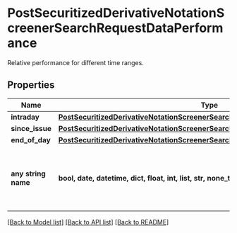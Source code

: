 # PostSecuritizedDerivativeNotationScreenerSearchRequestDataPerformance

Relative performance for different time ranges.

## Properties
Name | Type | Description | Notes
------------ | ------------- | ------------- | -------------
**intraday** | [**PostSecuritizedDerivativeNotationScreenerSearchRequestDataPerformanceIntraday**](PostSecuritizedDerivativeNotationScreenerSearchRequestDataPerformanceIntraday.md) |  | [optional] 
**since_issue** | [**PostSecuritizedDerivativeNotationScreenerSearchRequestDataPerformanceSinceIssue**](PostSecuritizedDerivativeNotationScreenerSearchRequestDataPerformanceSinceIssue.md) |  | [optional] 
**end_of_day** | [**PostSecuritizedDerivativeNotationScreenerSearchRequestDataPerformanceEndOfDay**](PostSecuritizedDerivativeNotationScreenerSearchRequestDataPerformanceEndOfDay.md) |  | [optional] 
**any string name** | **bool, date, datetime, dict, float, int, list, str, none_type** | any string name can be used but the value must be the correct type | [optional]

[[Back to Model list]](../README.md#documentation-for-models) [[Back to API list]](../README.md#documentation-for-api-endpoints) [[Back to README]](../README.md)


